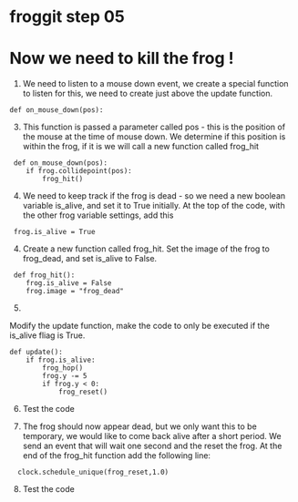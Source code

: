 # froggit step 05

# Now we need to kill the frog !
  
1. We need to listen to a mouse down event, we create a special function to listen for this, we need to create just above the update function.    

```
def on_mouse_down(pos):
```

3. This function is passed a parameter called pos - this is the position of the mouse at the time of mouse down. We determine if this position is within the frog, if it is we will call a new function called frog_hit
``` 
 def on_mouse_down(pos):
    if frog.collidepoint(pos):
        frog_hit()
```
4. We need to keep track if the frog is dead - so we need a new boolean variable is_alive, and set it to True initially. At the top of the code, with the other frog variable settings, add this   
```
 frog.is_alive = True  
```
4. Create a new function called frog_hit. Set the image of the frog to frog_dead, and set is_alive to False.  
```
 def frog_hit():  
    frog.is_alive = False
    frog.image = "frog_dead"
```
5.
Modify the update function, make the code to only be executed if the is_alive fliag is True.
```
def update():
    if frog.is_alive:
        frog_hop()
        frog.y -= 5
        if frog.y < 0:
            frog_reset()

```
 6. Test the code

 7. The frog should now appear dead, but we only want this to be temporary, we would like to come back alive after a short period. We send an event that will wait one second and the reset the frog. At the end of  the frog_hit function add the following line:
```
  clock.schedule_unique(frog_reset,1.0)
```
8. Test the code





